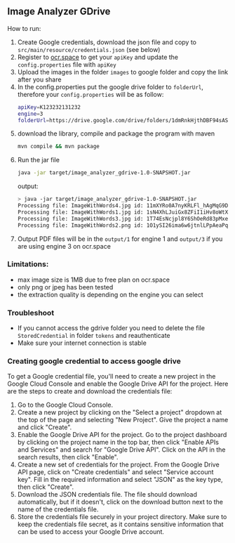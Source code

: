 ## Image Analyzer GDrive
How to run:
1. Create Google credentials, download the json file and copy to `src/main/resource/credentials.json` (see below)
2. Register to [ocr.space](https://ocr.space/OCRAPI) to get your `apiKey` and update the `config.properties` file with `apiKey`
3. Upload the images in the folder `images` to google folder and copy the link after you share
4. In the config.properties put the google drive folder to `folderUrl`, therefore your `config.properties` will be as follow:
    ```bash
    apiKey=K123232131232
    engine=3
    folderUrl=https://drive.google.com/drive/folders/1dmRnkHjthDBF94sAS5HGzkuVIwChNhKk
    ```
4. download the library, compile and package the program with maven
    ```bash
    mvn compile && mvn package
    ```
5. Run the jar file
   ```bash
   java -jar target/image_analyzer_gdrive-1.0-SNAPSHOT.jar
   ```
   output:
   ```bash
   > java -jar target/image_analyzer_gdrive-1.0-SNAPSHOT.jar
   Processing file: ImageWithWords4.jpg id: 11mXYRo0A7nyKRLFl_hAgMqG9DUs27bMX
   Processing file: ImageWithWords1.jpg id: 1sN4XhLJuiGx8ZFiI1iHv8oWtXQ91zFgn
   Processing file: ImageWithWords3.jpg id: 1T74EsNcjpl8Y6ShOeRd83pMxecVL6k_A
   Processing file: ImageWithWords2.png id: 1O1ySI26ima6w6jtnlLPpAeaPqhPzY_32
   ```
6. Output PDF files will be in the `output/1` for engine 1 and `output/3` if you are using engine 3 on ocr.space 

### Limitations:
<ul>
<li>max image size is 1MB due to free plan on ocr.space</li>
<li>only png or jpeg has been tested</li>
<li>the extraction quality is depending on the engine you can select</li>
</ul>

### Troubleshoot
- If you cannot access the gdrive folder you need to delete the file `StoredCredential` in folder `tokens` and reauthenticate
- Make sure your internet connection is stable

### Creating google credential to access google drive
To get a Google credential file, you'll need to create a new project in the Google Cloud Console and enable the Google Drive API for the project. Here are the steps to create and download the credentials file:
<ol>
<li>Go to the Google Cloud Console.</li>
<li>Create a new project by clicking on the "Select a project" dropdown at the top of the page and selecting "New Project". Give the project a name and click "Create".</li>
<li>Enable the Google Drive API for the project. Go to the project dashboard by clicking on the project name in the top bar, then click "Enable APIs and Services" and search for "Google Drive API". Click on the API in the search results, then click "Enable".</li>
<li>Create a new set of credentials for the project. From the Google Drive API page, click on "Create credentials" and select "Service account key". Fill in the required information and select "JSON" as the key type, then click "Create".</li>
<li>Download the JSON credentials file. The file should download automatically, but if it doesn't, click on the download button next to the name of the credentials file.</li>
<li>Store the credentials file securely in your project directory. Make sure to keep the credentials file secret, as it contains sensitive information that can be used to access your Google Drive account.</li>
</ol>
